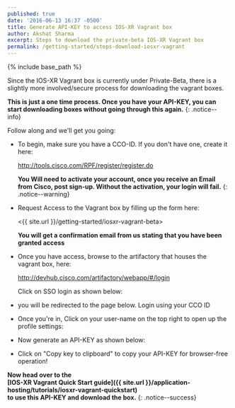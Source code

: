 ```yaml
---
published: true
date: '2016-06-13 16:37 -0500'
title: Generate API-KEY to access IOS-XR Vagrant box
author: Akshat Sharma
excerpt: Steps to download the private-beta IOS-XR Vagrant box
permalink: /getting-started/steps-download-iosxr-vagrant
---
```


{% include base_path %}

Since the IOS-XR Vagrant box is currently under Private-Beta, there is a slightly more involved/secure process for downloading the vagrant boxes.  

**This is just a one time process. Once you have your API-KEY, you can start downloading boxes without going through this again.**
{: .notice--info}


Follow along and we'll get you going:  

*  To begin, make sure you have a CCO-ID. If you don't have one, create it here:  

   <http://tools.cisco.com/RPF/register/register.do>
   
   **You Will need to activate your account, once you receive an Email from Cisco, post sign-up. Without the activation, your login will fail.**
   {: .notice--warning}
   
*  Request Access to the Vagrant box by filling up the form here:

   <{{ site.url }}/getting-started/iosxr-vagrant-beta>
   
   **You will get a confirmation email from us stating that you have been granted access**
   
*  Once you have access, browse to the artifactory that houses the vagrant box, here:

   <http://devhub.cisco.com/artifactory/webapp/#/login>

   Click on SSO login as shown below:



*  you will be redirected to the page below. Login using your CCO ID



*  Once you're in, Click on your user-name on the top right to open up the profile settings:


*  Now generate an API-KEY as shown below:


*  Click on  "Copy key to clipboard" to copy your API-KEY for browser-free operation!



**Now head over to the   
[IOS-XR Vagrant Quick Start guide]({{ site.url }}/application-hosting/tutorials/iosxr-vagrant-quickstart)   
to use this API-KEY and download the box.**
{: .notice--success}



